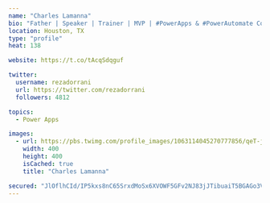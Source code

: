 ```yaml
---
name: "Charles Lamanna"
bio: "Father | Speaker | Trainer | MVP | #PowerApps & #PowerAutomate Community Super User | YouTuber Right-pointing triangle http://youtube.com/c/rezadorrani | Learn - Share - Clockwise rightwards and leftwards open circle arrows"
location: Houston, TX
type: "profile"
heat: 138

website: https://t.co/tAcqSdqguf

twitter:
  username: rezadorrani
  url: https://twitter.com/rezadorrani
  followers: 4812

topics:
  - Power Apps

images:
  - url: https://pbs.twimg.com/profile_images/1063114045270777856/qeT-jpWr_400x400.jpg
    width: 400
    height: 400
    isCached: true
    title: "Charles Lamanna"

secured: "JlOflhCId/IP5kxs8nC65SrxdMoSx6XVOWF5GFv2NJ83jJTibuaiT5BGAGo3V9Qi+aSyTFLvci6n9PvBV308yVT1//ChCl/11oiedBIX1zmK+a4Cbj/kicKSAjAocTx4ic5pudaxWJF6dq4x6IjBAofyX04JDXlVd0Nce+chq+445FsEEcbjVPGmNi3JKojBaEr/aU0fBru5xznwcG5LjyXAFfmfK2ab2i3dphFQ7qmI4dSKst5BkwvLc0x1EmElPnRS9z5BdnA0wd3irYNIE8RL79s4h0xOqAjuvC1yIDTz5k7lVQjvhZWnNbwPR6/ebNopJJFb4ViihXQuLHy14ndQ2cuJ/+K6qAb1G/j7ZXQIud4Nt03pF5qRXJvtpunFLd1cnlTPZiyIf0zOQBDuJONRHszF67OL0X8C/bX7SeY=;bzZxNuLChJ3z6wQbw1g2Kg=="
---
```


